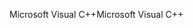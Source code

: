 <span data-ttu-id="9917b-101">Microsoft Visual C++</span><span class="sxs-lookup"><span data-stu-id="9917b-101">Microsoft Visual C++</span></span>